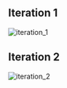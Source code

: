 ## Iteration 1

![iteration_1](../demo/iter_1_demo.gif)

## Iteration 2

![iteration_2](../demo/iter_2_demo.gif)
